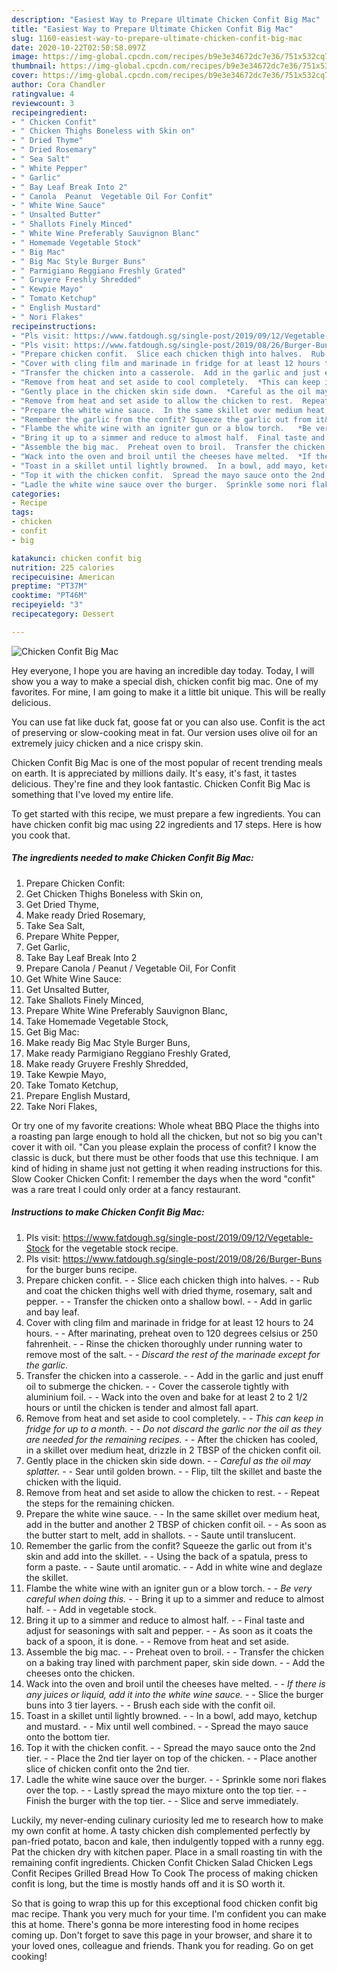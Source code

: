 ```yaml
---
description: "Easiest Way to Prepare Ultimate Chicken Confit Big Mac"
title: "Easiest Way to Prepare Ultimate Chicken Confit Big Mac"
slug: 1160-easiest-way-to-prepare-ultimate-chicken-confit-big-mac
date: 2020-10-22T02:50:58.097Z
image: https://img-global.cpcdn.com/recipes/b9e3e34672dc7e36/751x532cq70/chicken-confit-big-mac-recipe-main-photo.jpg
thumbnail: https://img-global.cpcdn.com/recipes/b9e3e34672dc7e36/751x532cq70/chicken-confit-big-mac-recipe-main-photo.jpg
cover: https://img-global.cpcdn.com/recipes/b9e3e34672dc7e36/751x532cq70/chicken-confit-big-mac-recipe-main-photo.jpg
author: Cora Chandler
ratingvalue: 4
reviewcount: 3
recipeingredient:
- " Chicken Confit"
- " Chicken Thighs Boneless with Skin on"
- " Dried Thyme"
- " Dried Rosemary"
- " Sea Salt"
- " White Pepper"
- " Garlic"
- " Bay Leaf Break Into 2"
- " Canola  Peanut  Vegetable Oil For Confit"
- " White Wine Sauce"
- " Unsalted Butter"
- " Shallots Finely Minced"
- " White Wine Preferably Sauvignon Blanc"
- " Homemade Vegetable Stock"
- " Big Mac"
- " Big Mac Style Burger Buns"
- " Parmigiano Reggiano Freshly Grated"
- " Gruyere Freshly Shredded"
- " Kewpie Mayo"
- " Tomato Ketchup"
- " English Mustard"
- " Nori Flakes"
recipeinstructions:
- "Pls visit: https://www.fatdough.sg/single-post/2019/09/12/Vegetable-Stock for the vegetable stock recipe."
- "Pls visit: https://www.fatdough.sg/single-post/2019/08/26/Burger-Buns for the burger buns recipe."
- "Prepare chicken confit.  Slice each chicken thigh into halves.  Rub and coat the chicken thighs well with dried thyme, rosemary, salt and pepper.  Transfer the chicken onto a shallow bowl.  Add in garlic and bay leaf."
- "Cover with cling film and marinade in fridge for at least 12 hours to 24 hours.  After marinating, preheat oven to 120 degrees celsius or 250 fahrenheit.  Rinse the chicken thoroughly under running water to remove most of the salt.  *Discard the rest of the marinade except for the garlic.*"
- "Transfer the chicken into a casserole.  Add in the garlic and just enuff oil to submerge the chicken.  Cover the casserole tightly with aluminium foil.  Wack into the oven and bake for at least 2 to 2 1/2 hours or until the chicken is tender and almost fall apart."
- "Remove from heat and set aside to cool completely.  *This can keep in fridge for up to a month.*  *Do not discard the garlic nor the oil as they are needed for the remaining recipes.*  After the chicken has cooled, in a skillet over medium heat, drizzle in 2 TBSP of the chicken confit oil."
- "Gently place in the chicken skin side down.  *Careful as the oil may splatter.*  Sear until golden brown.  Flip, tilt the skillet and baste the chicken with the liquid."
- "Remove from heat and set aside to allow the chicken to rest.  Repeat the steps for the remaining chicken."
- "Prepare the white wine sauce.  In the same skillet over medium heat, add in the butter and another 2 TBSP of chicken confit oil.  As soon as the butter start to melt, add in shallots.  Saute until translucent."
- "Remember the garlic from the confit? Squeeze the garlic out from it&#39;s skin and add into the skillet.  Using the back of a spatula, press to form a paste.  Saute until aromatic.  Add in white wine and deglaze the skillet."
- "Flambe the white wine with an igniter gun or a blow torch.   *Be very careful when doing this.*  Bring it up to a simmer and reduce to almost half.  Add in vegetable stock."
- "Bring it up to a simmer and reduce to almost half.  Final taste and adjust for seasonings with salt and pepper.  As soon as it coats the back of a spoon, it is done.  Remove from heat and set aside."
- "Assemble the big mac.  Preheat oven to broil.  Transfer the chicken on a baking tray lined with parchment paper, skin side down.  Add the cheeses onto the chicken."
- "Wack into the oven and broil until the cheeses have melted.  *If there is any juices or liquid, add it into the white wine sauce.*  Slice the burger buns into 3 tier layers.  Brush each side with the confit oil."
- "Toast in a skillet until lightly browned.  In a bowl, add mayo, ketchup and mustard.  Mix until well combined.  Spread the mayo sauce onto the bottom tier."
- "Top it with the chicken confit.  Spread the mayo sauce onto the 2nd tier.  Place the 2nd tier layer on top of the chicken.  Place another slice of chicken confit onto the 2nd tier."
- "Ladle the white wine sauce over the burger.  Sprinkle some nori flakes over the top.  Lastly spread the mayo mixture onto the top tier.  Finish the burger with the top tier.  Slice and serve immediately."
categories:
- Recipe
tags:
- chicken
- confit
- big

katakunci: chicken confit big 
nutrition: 225 calories
recipecuisine: American
preptime: "PT37M"
cooktime: "PT46M"
recipeyield: "3"
recipecategory: Dessert

---
```



![Chicken Confit Big Mac](https://img-global.cpcdn.com/recipes/b9e3e34672dc7e36/751x532cq70/chicken-confit-big-mac-recipe-main-photo.jpg)

Hey everyone, I hope you are having an incredible day today. Today, I will show you a way to make a special dish, chicken confit big mac. One of my favorites. For mine, I am going to make it a little bit unique. This will be really delicious.

You can use fat like duck fat, goose fat or you can also use. Confit is the act of preserving or slow-cooking meat in fat. Our version uses olive oil for an extremely juicy chicken and a nice crispy skin.

Chicken Confit Big Mac is one of the most popular of recent trending meals on earth. It is appreciated by millions daily. It's easy, it's fast, it tastes delicious. They're fine and they look fantastic. Chicken Confit Big Mac is something that I've loved my entire life.


To get started with this recipe, we must prepare a few ingredients. You can have chicken confit big mac using 22 ingredients and 17 steps. Here is how you cook that.

<!--inarticleads1-->

##### The ingredients needed to make Chicken Confit Big Mac:

1. Prepare  Chicken Confit:
1. Get  Chicken Thighs Boneless with Skin on,
1. Get  Dried Thyme,
1. Make ready  Dried Rosemary,
1. Take  Sea Salt,
1. Prepare  White Pepper,
1. Get  Garlic,
1. Take  Bay Leaf Break Into 2
1. Prepare  Canola / Peanut / Vegetable Oil, For Confit
1. Get  White Wine Sauce:
1. Get  Unsalted Butter,
1. Take  Shallots Finely Minced,
1. Prepare  White Wine Preferably Sauvignon Blanc,
1. Take  Homemade Vegetable Stock,
1. Get  Big Mac:
1. Make ready  Big Mac Style Burger Buns,
1. Make ready  Parmigiano Reggiano Freshly Grated,
1. Make ready  Gruyere Freshly Shredded,
1. Take  Kewpie Mayo,
1. Take  Tomato Ketchup,
1. Prepare  English Mustard,
1. Take  Nori Flakes,


Or try one of my favorite creations: Whole wheat BBQ Place the thighs into a roasting pan large enough to hold all the chicken, but not so big you can&#39;t cover it with oil. &#34;Can you please explain the process of confit? I know the classic is duck, but there must be other foods that use this technique. I am kind of hiding in shame just not getting it when reading instructions for this. Slow Cooker Chicken Confit: I remember the days when the word &#34;confit&#34; was a rare treat I could only order at a fancy restaurant. 

<!--inarticleads2-->

##### Instructions to make Chicken Confit Big Mac:

1. Pls visit: https://www.fatdough.sg/single-post/2019/09/12/Vegetable-Stock for the vegetable stock recipe.
1. Pls visit: https://www.fatdough.sg/single-post/2019/08/26/Burger-Buns for the burger buns recipe.
1. Prepare chicken confit. -  - Slice each chicken thigh into halves. -  - Rub and coat the chicken thighs well with dried thyme, rosemary, salt and pepper. -  - Transfer the chicken onto a shallow bowl. -  - Add in garlic and bay leaf.
1. Cover with cling film and marinade in fridge for at least 12 hours to 24 hours. -  - After marinating, preheat oven to 120 degrees celsius or 250 fahrenheit. -  - Rinse the chicken thoroughly under running water to remove most of the salt. -  - *Discard the rest of the marinade except for the garlic.*
1. Transfer the chicken into a casserole. -  - Add in the garlic and just enuff oil to submerge the chicken. -  - Cover the casserole tightly with aluminium foil. -  - Wack into the oven and bake for at least 2 to 2 1/2 hours or until the chicken is tender and almost fall apart.
1. Remove from heat and set aside to cool completely. -  - *This can keep in fridge for up to a month.* -  - *Do not discard the garlic nor the oil as they are needed for the remaining recipes.* -  - After the chicken has cooled, in a skillet over medium heat, drizzle in 2 TBSP of the chicken confit oil.
1. Gently place in the chicken skin side down. -  - *Careful as the oil may splatter.* -  - Sear until golden brown. -  - Flip, tilt the skillet and baste the chicken with the liquid.
1. Remove from heat and set aside to allow the chicken to rest. -  - Repeat the steps for the remaining chicken.
1. Prepare the white wine sauce. -  - In the same skillet over medium heat, add in the butter and another 2 TBSP of chicken confit oil. -  - As soon as the butter start to melt, add in shallots. -  - Saute until translucent.
1. Remember the garlic from the confit? Squeeze the garlic out from it&#39;s skin and add into the skillet. -  - Using the back of a spatula, press to form a paste. -  - Saute until aromatic. -  - Add in white wine and deglaze the skillet.
1. Flambe the white wine with an igniter gun or a blow torch.  -  - *Be very careful when doing this.* -  - Bring it up to a simmer and reduce to almost half. -  - Add in vegetable stock.
1. Bring it up to a simmer and reduce to almost half. -  - Final taste and adjust for seasonings with salt and pepper. -  - As soon as it coats the back of a spoon, it is done. -  - Remove from heat and set aside.
1. Assemble the big mac. -  - Preheat oven to broil. -  - Transfer the chicken on a baking tray lined with parchment paper, skin side down. -  - Add the cheeses onto the chicken.
1. Wack into the oven and broil until the cheeses have melted. -  - *If there is any juices or liquid, add it into the white wine sauce.* -  - Slice the burger buns into 3 tier layers. -  - Brush each side with the confit oil.
1. Toast in a skillet until lightly browned. -  - In a bowl, add mayo, ketchup and mustard. -  - Mix until well combined. -  - Spread the mayo sauce onto the bottom tier.
1. Top it with the chicken confit. -  - Spread the mayo sauce onto the 2nd tier. -  - Place the 2nd tier layer on top of the chicken. -  - Place another slice of chicken confit onto the 2nd tier.
1. Ladle the white wine sauce over the burger. -  - Sprinkle some nori flakes over the top. -  - Lastly spread the mayo mixture onto the top tier. -  - Finish the burger with the top tier. -  - Slice and serve immediately.


Luckily, my never-ending culinary curiosity led me to research how to make my own confit at home. A tasty chicken dish complemented perfectly by pan-fried potato, bacon and kale, then indulgently topped with a runny egg. Pat the chicken dry with kitchen paper. Place in a small roasting tin with the remaining confit ingredients. Chicken Confit Chicken Salad Chicken Legs Confit Recipes Grilled Bread How To Cook The process of making chicken confit is long, but the time is mostly hands off and it is SO worth it. 

So that is going to wrap this up for this exceptional food chicken confit big mac recipe. Thank you very much for your time. I'm confident you can make this at home. There's gonna be more interesting food in home recipes coming up. Don't forget to save this page in your browser, and share it to your loved ones, colleague and friends. Thank you for reading. Go on get cooking!
